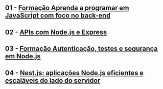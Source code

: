 ## 01 - [Formação Aprenda a programar em JavaScript com foco no back-end](https://github.com/jonathasluis/Formacao-Alura_NodeJs/tree/main/Formacao_JavaScript_Back-End_Alura)
## 02 - [APIs com Node.js e Express](https://github.com/jonathasluis/Formacao-Alura_NodeJs/tree/main/APIs_com_NodeJs_e_Express)
## 03 - [Formação Autenticação, testes e segurança em Node.js](https://github.com/jonathasluis/Formacao-Alura_NodeJs/tree/main/Formacao-Alura_Autenticacao-testes-e-seguranca-em-NodeJs)
## 04 - [Nest.js: aplicações Node.js eficientes e escaláveis do lado do servidor](https://github.com/jonathasluis/Formacao-Alura_NodeJs/tree/main/NestJs-aplicacoes_NodeJs_eficientes_e_escalaveis_do_lado_do_servidor)


